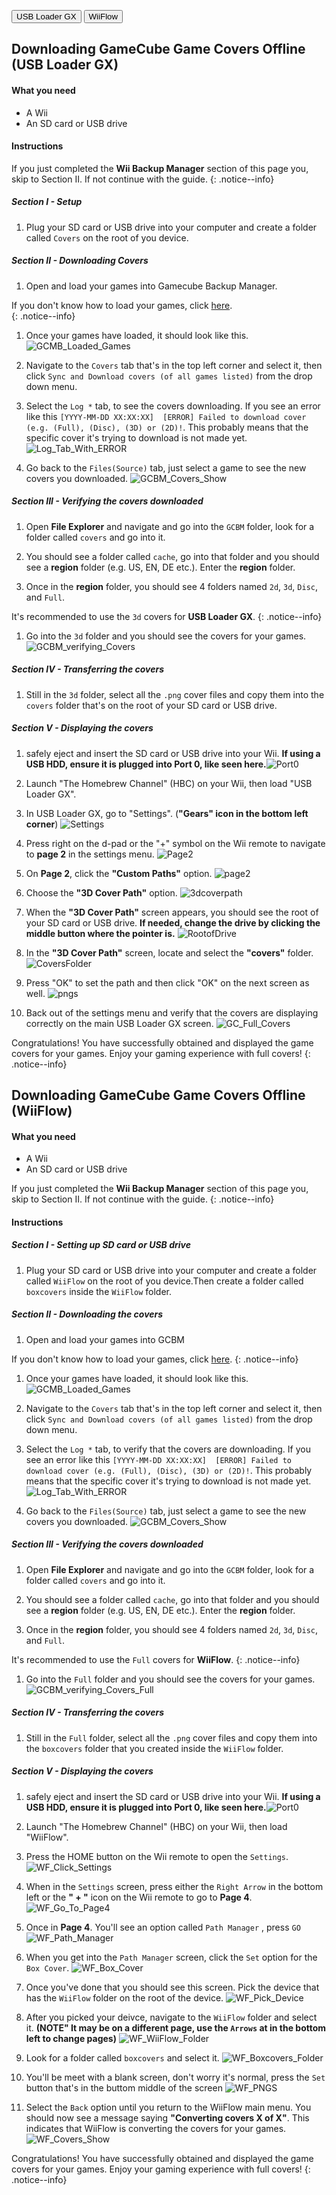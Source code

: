 <button class="tablinks btn btn--large btn--primary GCBM" id="defaultOpen" onclick="openTab(event, 'GCBM_usbloaderGX')">USB Loader GX</button>
<button class="tablinks btn btn--large btn--info GCBM" onclick="openTab(event, 'GCBM_wiiflow')">WiiFlow</button>

<!--  -->
<div id="GCBM_usbloaderGX" class="blanktabcontent" markdown="1">

## Downloading GameCube Game Covers Offline (USB Loader GX)

#### What you need

- A Wii
- An SD card or USB drive

#### Instructions

If you just completed the **Wii Backup Manager** section of this page you, skip to Section II. If not continue with the guide.
{: .notice--info}

##### Section I - Setup

1. Plug your SD card or USB drive into your computer and create a folder called `Covers` on the root of you device.

##### Section II - Downloading Covers

1. Open and load your games into Gamecube Backup Manager.

If you don't know how to load your games, click [here](gcbackupmanager).<br>{: .notice--info}

1. Once your games have loaded, it should look like this. ![GCMB_Loaded_Games](/images/GCBM/GCMB_Loaded_Games.png)

1. Navigate to the `Covers` tab that's in the top left corner and select it, then click `Sync and Download covers (of all games listed)` from the drop down menu.

1. Select the `Log *` tab, to see the covers downloading. If you see an error like this `[YYYY-MM-DD XX:XX:XX]  [ERROR] Failed to download cover (e.g. (Full), (Disc), (3D) or (2D)!`. This probably means that the specific cover it's trying to download is not made yet.![Log_Tab_With_ERROR](/images/GCBM/Log_Tab_With_ERROR.png)

1. Go back to the `Files(Source)` tab, just select a game to see the new covers you downloaded. ![GCBM_Covers_Show](/images/GCBM/GCBM_Covers_Show.png)

##### Section III - Verifying the covers downloaded

1. Open **File Explorer** and navigate and go into the `GCBM` folder, look for a folder called `covers` and go into it.

1. You should see a folder called `cache`, go into that folder and you should see a **region** folder (e.g. US, EN, DE etc.). Enter the **region** folder.

1. Once in the **region** folder, you should see 4 folders named `2d`, `3d`, `Disc`, and `Full`.

It's recommended to use the `3d` covers for **USB Loader GX**. {: .notice--info}

1. Go into the `3d` folder and you should see the covers for your games. ![GCBM_verifying_Covers](/images/GCBM/GCBM_verifying_Covers.png)

##### Section IV - Transferring the covers

1. Still in the `3d` folder, select all the `.png` cover files and copy them into the `covers` folder that's on the root of your SD card or USB drive.

##### Section V - Displaying the covers

1. safely eject and insert the SD card or USB drive into your Wii. **If using a USB HDD, ensure it is plugged into Port 0, like seen here.**![Port0](/images/USBLoadergx/Port0.png)

1. Launch "The Homebrew Channel" (HBC) on your Wii, then load "USB Loader GX".

1. In USB Loader GX, go to "Settings". (**"Gears" icon in the bottom left corner**)
   ![Settings](/images/USBLoadergx/Settings.png)

1. Press right on the d-pad or the "+" symbol on the Wii remote to navigate to **page 2** in the settings menu. ![Page2](/images/USBLoadergx/Page_2.png)

1. On **Page 2**, click the **"Custom Paths"** option. ![page2](/images/USBLoadergx/Custom_Paths.png)

1. Choose the **"3D Cover Path"** option. ![3dcoverpath](/images/USBLoadergx/3D_Cover_Path.png)

1. When the **"3D Cover Path"** screen appears, you should see the root of your SD card or USB drive. **If needed, change the drive by clicking the middle button where the pointer is.** ![RootofDrive](/images/USBLoadergx/Switch_Drives.png)

1. In the **"3D Cover Path"** screen, locate and select the **"covers"** folder. ![CoversFolder](/images/USBLoadergx/Root_Covers.png)

1. Press "OK" to set the path and then click "OK" on the next screen as well. ![pngs](/images/USBLoadergx/USBLGX_PNGS.png)

1. Back out of the settings menu and verify that the covers are displaying correctly on the main USB Loader GX screen. ![GC_Full_Covers](/images/GCBM/GC_Full_Covers.png)

Congratulations! You have successfully obtained and displayed the game covers for your games. Enjoy your gaming experience with full covers!
{: .notice--info}

</div>

<!--  -->
<div id="GCBM_wiiflow" class="blanktabcontent" markdown="1">

## Downloading GameCube Game Covers Offline (WiiFlow)

#### What you need

- A Wii
- An SD card or USB drive

If you just completed the **Wii Backup Manager** section of this page you, skip to Section II. If not continue with the guide. {: .notice--info}

#### Instructions

##### Section I - Setting up SD card or USB drive

1. Plug your SD card or USB drive into your computer and create a folder called `WiiFlow` on the root of you device.Then create a folder called `boxcovers` inside the `WiiFlow` folder.

##### Section II - Downloading the covers

1. Open and load your games into GCBM

If you don't know how to load your games, click [here](gcbackupmanager).
{: .notice--info}

1. Once your games have loaded, it should look like this. ![GCMB_Loaded_Games](/images/GCBM/GCMB_Loaded_Games.png)

1. Navigate to the `Covers` tab that's in the top left corner and select it, then click `Sync and Download covers (of all games listed)` from the drop down menu.

1. Select the `Log *` tab, to verify that the covers are downloading. If you see an error like this `[YYYY-MM-DD XX:XX:XX]  [ERROR] Failed to download cover (e.g. (Full), (Disc), (3D) or (2D)!`. This probably means that the specific cover it's trying to download is not made yet.![Log_Tab_With_ERROR](/images/GCBM/Log_Tab_With_ERROR.png)

1. Go back to the `Files(Source)` tab, just select a game to see the new covers you downloaded. ![GCBM_Covers_Show](/images/GCBM/GCBM_Covers_Show.png)

##### Section III - Verifying the covers downloaded

1. Open **File Explorer** and navigate and go into the `GCBM` folder, look for a folder called `covers` and go into it.

1. You should see a folder called `cache`, go into that folder and you should see a **region** folder (e.g. US, EN, DE etc.). Enter the **region** folder.

1. Once in the **region** folder, you should see 4 folders named `2d`, `3d`, `Disc`, and `Full`.

It's recommended to use the `Full` covers for **WiiFlow**. {: .notice--info}

1. Go into the `Full` folder and you should see the covers for your games. ![GCBM_verifying_Covers_Full](/images/GCBM/GCBM_Verifying_Covers_Full.png)

##### Section IV - Transferring the covers

1. Still in the `Full` folder, select all the `.png` cover files and copy them into the `boxcovers` folder that you created inside the `WiiFlow` folder.

##### Section V - Displaying the covers

1. safely eject and insert the SD card or USB drive into your Wii. **If using a USB HDD, ensure it is plugged into Port 0, like seen here.**![Port0](/images/USBLoadergx/Port0.png)

1. Launch "The Homebrew Channel" (HBC) on your Wii, then load "WiiFlow".

1. Press the HOME button on the Wii remote to open the `Settings`. ![WF_Click_Settings](/images/WiiFlow/WF_Click_Settings.png)

1. When in the `Settings` screen, press either the `Right Arrow` in the bottom left or the **" + "** icon on the Wii remote to go to **Page 4**. ![WF_Go_To_Page4](/images/WiiFlow/WF_Go_To_Page4.png)

1. Once in **Page 4**. You'll see an option called `Path Manager` , press `GO` ![WF_Path_Manager](/images/WiiFlow/WF_Path_Manager.png)

1. When you get into the `Path Manager` screen, click the `Set` option for the `Box Cover`. ![WF_Box_Cover](/images/WiiFlow/WF_Box_Cover.png)

1. Once you've done that you should see this screen. Pick the device that has the `WiiFlow` folder on the root of the device. ![WF_Pick_Device](/images/WiiFlow/WF_Pick_Device.png)

1. After you picked your deivce, navigate to the `WiiFlow` folder and select it. **(NOTE" It may be on a different page, use the `Arrows` at in the bottom left to change pages)** ![WF_WiiFlow_Folder](/images/WiiFlow/WF_WiiFlow_Folder.png)

1. Look for a folder called `boxcovers` and select it. ![WF_Boxcovers_Folder](/images/WiiFlow/WF_Boxcovers_Folder.png)

1. You'll be meet with a blank screen, don't worry it's normal, press the `Set` button that's in the buttom middle of the screen ![WF_PNGS](/images/WiiFlow/WF_PNGS.png)

1. Select the `Back` option until you return to the WiiFlow main menu. You should now see a message saying **"Converting covers X of X"**. This indicates that WiiFlow is converting the covers for your games. ![WF_Covers_Show](/images/GCBM/WF_GC_Full_Covers.png)

Congratulations! You have successfully obtained and displayed the game covers for your games. Enjoy your gaming experience with full covers!
{: .notice--info}

</div>

<script>
  let tabcontent = document.getElementsByClassName("blanktabcontent");
  let tablinks = document.getElementsByClassName("tablinks");

  function openTab(evt, tabName) {
      let element;

      for (element of tabcontent) {
          element.style.display = "none";
      }

      for (element of tablinks) {
          element.className = element.className.replace(
              "btn--primary",
              "btn--info"
          );
          if (
              !element.className.includes("btn--info") &&
              element.className.includes("GCBM")
          )
              element.className += " btn--info";
      }

      document.getElementById(tabName).style.display = "block";
      evt.currentTarget.className = evt.currentTarget.className.replace(
          "btn--info",
          "btn--primary"
      );
  }

  // Get the element with id="defaultOpen" and click on it
  document.getElementById("defaultOpen").click();
</script>
